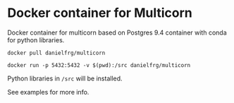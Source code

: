 # Docker container for Multicorn

Docker container for multicorn based on Postgres 9.4 container with conda for python libraries.

`docker pull danielfrg/multicorn`

`docker run -p 5432:5432 -v $(pwd):/src danielfrg/multicorn`

Python libraries in `/src` will be installed.

See examples for more info.
